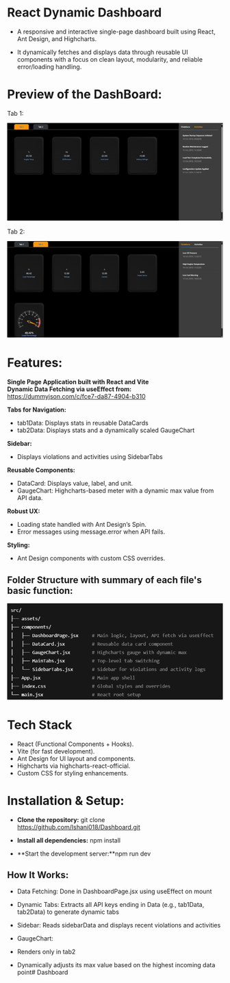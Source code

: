 # React Dynamic Dashboard
- A responsive and interactive single-page dashboard built using React, Ant Design, and Highcharts. 

- It dynamically fetches and displays data through reusable UI components with a focus on clean layout, modularity, and reliable error/loading handling.

# Preview of the DashBoard:

Tab 1:

![Preview of the dashboard](Dashboard1.png)


Tab 2:

![Preview of the dashboard](Dashboard.png)

# Features:

**Single Page Application built with React and Vite**  
**Dynamic Data Fetching via useEffect from:** https://dummyjson.com/c/fce7-da87-4904-b310  

**Tabs for Navigation:**

- tab1Data: Displays stats in reusable DataCards  
- tab2Data: Displays stats and a dynamically scaled GaugeChart  

**Sidebar:**

- Displays violations and activities using SidebarTabs  

**Reusable Components:**

- DataCard: Displays value, label, and unit.   
- GaugeChart: Highcharts-based meter with a dynamic max value from API   data.  

**Robust UX:**
- Loading state handled with Ant Design’s Spin.  
- Error messages using message.error when API fails.  

**Styling:**
- Ant Design components with custom CSS overrides.  

## Folder Structure with summary of each file's basic function:

![Preview of the dashboard](FolderStructure.png)

# Tech Stack
- React (Functional Components + Hooks).  
- Vite (for fast development).  
- Ant Design for UI layout and components.  
- Highcharts via highcharts-react-official.  
- Custom CSS for styling enhancements.  

# Installation & Setup:

- **Clone the repository:** git clone https://github.com/Ishani018/Dashboard.git

- **Install all dependencies:** npm install

- **Start the development server:**npm run dev


## How It Works:

- Data Fetching: Done in DashboardPage.jsx using useEffect on mount

- Dynamic Tabs: Extracts all API keys ending in Data (e.g., tab1Data, tab2Data) to generate dynamic tabs

- Sidebar: Reads sidebarData and displays recent violations and activities

- GaugeChart:
- Renders only in tab2
- Dynamically adjusts its max value based on the highest incoming data point# Dashboard


